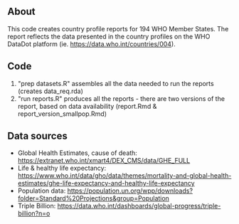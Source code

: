 ## About
This code creates country profile reports for 194 WHO Member States. The report reflects the data presented in the country profiles on the WHO DataDot platform (ie. https://data.who.int/countries/004).

## Code
1. "prep datasets.R" assembles all the data needed to run the reports (creates data_req.rda)
2. "run reports.R" produces all the reports - there are two versions of the report, based on data availability (report.Rmd & report_version_smallpop.Rmd)

## Data sources
- Global Health Estimates, cause of death: https://extranet.who.int/xmart4/DEX_CMS/data/GHE_FULL
- Life & healthy life expectancy: https://www.who.int/data/gho/data/themes/mortality-and-global-health-estimates/ghe-life-expectancy-and-healthy-life-expectancy
- Population data: https://population.un.org/wpp/downloads?folder=Standard%20Projections&group=Population
- Triple Billion: https://data.who.int/dashboards/global-progress/triple-billion?n=o
